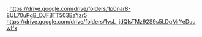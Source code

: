 : https://drive.google.com/drive/folders/1p0nar8-8UL70uPgB_DJFBTT503BaYzr5 https://drive.google.com/drive/folders/1vsL_jdQIsTMz92S9s5LDqMrYeDuuwIfx
